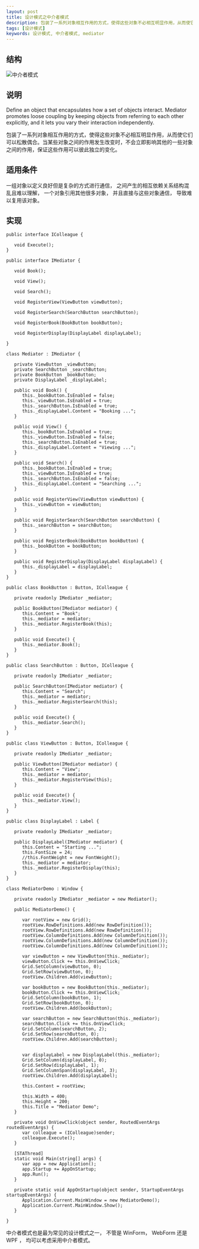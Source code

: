 ```yaml
---
layout: post
title: 设计模式之中介者模式
description: 包装了一系列对象相互作用的方式，使得这些对象不必相互明显作用，从而使它们可以松散偶合。当某些对象之间的作用发生改变时，不会立即影响其他的一些对象之间的作用，保证这些作用可以彼此独立的变化。
tags: [设计模式]
keywords: 设计模式, 中介者模式, mediator
---
```


## 结构

![中介者模式](/assets/post-images/mediator.png)

## 说明

Define an object that encapsulates how a set of objects interact. Mediator promotes loose coupling by keeping objects from referring to each other explicitly, and it lets you vary their interaction independently.

包装了一系列对象相互作用的方式，使得这些对象不必相互明显作用，从而使它们可以松散偶合。当某些对象之间的作用发生改变时，不会立即影响其他的一些对象之间的作用，保证这些作用可以彼此独立的变化。

## 适用条件

一组对象以定义良好但是复杂的方式进行通信， 之间产生的相互依赖关系结构混乱且难以理解， 一个对象引用其他很多对象， 并且直接与这些对象通信， 导致难以复用该对象。

## 实现

    public interface IColleague {
    
       void Execute();
    }
    
    public interface IMediator {
    
       void Book();
    
       void View();
    
       void Search();
    
       void RegisterView(ViewButton viewButton);
    
       void RegisterSearch(SearchButton searchButton);
    
       void RegisterBook(BookButton bookButton);
    
       void RegisterDisplay(DisplayLabel displayLabel);
    
    }
    
    class Mediator : IMediator {
    
       private ViewButton _viewButton;
       private SearchButton _searchButton;
       private BookButton _bookButton;
       private DisplayLabel _displayLabel;
       
       public void Book() {
          this._bookButton.IsEnabled = false;
          this._viewButton.IsEnabled = true;
          this._searchButton.IsEnabled = true;
          this._displayLabel.Content = "Booking ...";
       }
    
       public void View() {
          this._bookButton.IsEnabled = true;
          this._viewButton.IsEnabled = false;
          this._searchButton.IsEnabled = true;
          this._displayLabel.Content = "Viewing ...";
       }
    
       public void Search() {
          this._bookButton.IsEnabled = true;
          this._viewButton.IsEnabled = true;
          this._searchButton.IsEnabled = false;
          this._displayLabel.Content = "Searching ...";
       }
    
       public void RegisterView(ViewButton viewButton) {
          this._viewButton = viewButton;
       }
    
       public void RegisterSearch(SearchButton searchButton) {
          this._searchButton = searchButton;
       }
    
       public void RegisterBook(BookButton bookButton) {
          this._bookButton = bookButton;
       }
    
       public void RegisterDisplay(DisplayLabel displayLabel) {
          this._displayLabel = displayLabel;
       }
    }
    
    public class BookButton : Button, IColleague {
       
       private readonly IMediator _mediator;
    
       public BookButton(IMediator mediator) {
          this.Content = "Book";
          this._mediator = mediator;
          this._mediator.RegisterBook(this);
       }
    
       public void Execute() {
          this._mediator.Book();
       }
    }
    
    public class SearchButton : Button, IColleague {
    
       private readonly IMediator _mediator;
    
       public SearchButton(IMediator mediator) {
          this.Content = "Search";
          this._mediator = mediator;
          this._mediator.RegisterSearch(this);
       }
    
       public void Execute() {
          this._mediator.Search();
       }
    }
    
    public class ViewButton : Button, IColleague {
    
       private readonly IMediator _mediator;
    
       public ViewButton(IMediator mediator) {
          this.Content = "View";
          this._mediator = mediator;
          this._mediator.RegisterView(this);
       }
    
       public void Execute() {
          this._mediator.View();
       }
    }
    
    public class DisplayLabel : Label {
    
       private readonly IMediator _mediator;
    
       public DisplayLabel(IMediator mediator) {
          this.Content = "Starting ...";
          this.FontSize = 24;
          //this.FontWeight = new FontWeight();
          this._mediator = mediator;
          this._mediator.RegisterDisplay(this);
       }
    }
    
    class MediatorDemo : Window {
    
       private readonly IMediator _mediator = new Mediator();
    
       public MediatorDemo() {
    
          var rootView = new Grid();
          rootView.RowDefinitions.Add(new RowDefinition());
          rootView.RowDefinitions.Add(new RowDefinition());
          rootView.ColumnDefinitions.Add(new ColumnDefinition());
          rootView.ColumnDefinitions.Add(new ColumnDefinition());
          rootView.ColumnDefinitions.Add(new ColumnDefinition());
    
          var viewButton = new ViewButton(this._mediator);
          viewButton.Click += this.OnViewClick;
          Grid.SetColumn(viewButton, 0);
          Grid.SetRow(viewButton, 0);
          rootView.Children.Add(viewButton);
    
          var bookButton = new BookButton(this._mediator);
          bookButton.Click += this.OnViewClick;
          Grid.SetColumn(bookButton, 1);
          Grid.SetRow(bookButton, 0);
          rootView.Children.Add(bookButton);
    
          var searchButton = new SearchButton(this._mediator);
          searchButton.Click += this.OnViewClick;
          Grid.SetColumn(searchButton, 2);
          Grid.SetRow(searchButton, 0);
          rootView.Children.Add(searchButton);
    
    
          var displayLabel = new DisplayLabel(this._mediator);
          Grid.SetColumn(displayLabel, 0);
          Grid.SetRow(displayLabel, 1);
          Grid.SetColumnSpan(displayLabel, 3);
          rootView.Children.Add(displayLabel);
    
          this.Content = rootView;
    
          this.Width = 400;
          this.Height = 200;
          this.Title = "Mediator Demo";
       }
    
       private void OnViewClick(object sender, RoutedEventArgs routedEventArgs) {
          var colleague = (IColleague)sender;
          colleague.Execute();
       }
    
       [STAThread]
       static void Main(string[] args) {
          var app = new Application();
          app.Startup += AppOnStartup;
          app.Run();
       }
    
       private static void AppOnStartup(object sender, StartupEventArgs startupEventArgs) {
          Application.Current.MainWindow = new MediatorDemo();
          Application.Current.MainWindow.Show();
       }
    
    }

中介者模式也是最为常见的设计模式之一， 不管是 WinForm， WebForm 还是 WPF ， 均可以考虑采用中介者模式。